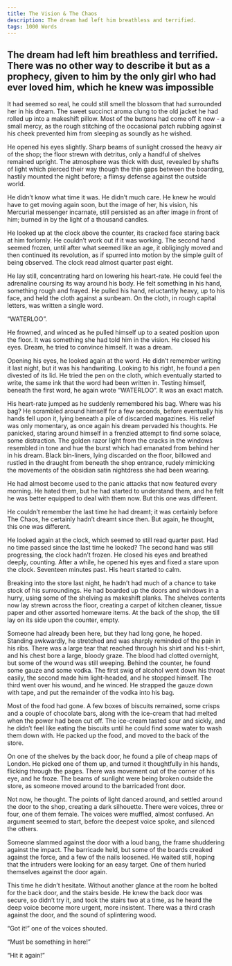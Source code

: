 ```yaml
---
title: The Vision & The Chaos
description: The dream had left him breathless and terrified.
tags: 1000 Words
---
```


## The dream had left him breathless and terrified. There was no other way to describe it but as a prophecy, given to him by the only girl who had ever loved him, which he knew was impossible

It had seemed so real, he could still smell the blossom that had surrounded her in his dream. The sweet succinct aroma clung to the old jacket he had rolled up into a makeshift pillow. Most of the buttons had come off it now - a small mercy, as the rough stitching of the occasional patch rubbing against his cheek prevented him from sleeping as soundly as he wished.

He opened his eyes slightly. Sharp beams of sunlight crossed the heavy air of the shop; the floor strewn with detritus, only a handful of shelves remained upright. The atmosphere was thick with dust, revealed by shafts of light which pierced their way though the thin gaps between the boarding, hastily mounted the night before; a flimsy defense against the outside world.

He didn’t know what time it was. He didn’t much care. He knew he would have to get moving again soon, but the image of her, his vision, his Mercurial messenger incarnate, still persisted as an after image in front of him; burned in by the light of a thousand candles.

He looked up at the clock above the counter, its cracked face staring back at him forlornly. He couldn’t work out if it was working.  The second hand seemed frozen, until after what seemed like an age, it obligingly moved and then continued its revolution, as if spurred into motion by the simple guilt of being observed. The clock read almost quarter past eight.

He lay still, concentrating hard on lowering his heart-rate. He could feel the adrenaline coursing its way around his body. He felt something in his hand, something rough and frayed. He pulled his hand, reluctantly heavy, up to his face, and held the cloth against a sunbeam. On the cloth, in rough capital letters, was written a single word.

“WATERLOO”.

He frowned, and winced as he pulled himself up to a seated position upon the floor. It was something she had told him in the vision. He closed his eyes. Dream, he tried to convince himself. It was a dream.

Opening his eyes, he looked again at the word. He didn’t remember writing it last night, but it was his handwriting. Looking to his right, he found a pen divested of its lid. He tried the pen on the cloth, which eventually started to write, the same ink that the word had been written in. Testing himself, beneath the first word, he again wrote “WATERLOO”. It was an exact match.

His heart-rate jumped as he suddenly remembered his bag. Where was his bag? He scrambled around himself for a few seconds, before eventually his hands fell upon it, lying beneath a pile of discarded magazines. His relief was only momentary, as once again his dream pervaded his thoughts. He panicked, staring around himself in a frenzied attempt to find some solace, some distraction. The golden razor light from the cracks in the windows resembled in tone and hue the burst which had emanated from behind her in his dream.  Black bin-liners, lying discarded on the floor, billowed and rustled in the draught from beneath the shop entrance, rudely mimicking the movements of the obsidian satin nightdress she had been wearing.

He had almost become used to the panic attacks that now featured every morning. He hated them, but he had started to understand them, and he felt he was better equipped to deal with them now. But this one was different.

He couldn’t remember the last time he had dreamt; it was certainly before The Chaos, he certainly hadn’t dreamt since then. But again, he thought, this one was different.

He looked again at the clock, which seemed to still read quarter past. Had no time passed since the last time he looked? The second hand was still progressing, the clock hadn’t frozen. He closed his eyes and breathed deeply, counting. After a while, he opened his eyes and fixed a stare upon the clock. Seventeen minutes past. His heart started to calm.

Breaking into the store last night, he hadn’t had much of a chance to take stock of his surroundings. He had boarded up the doors and windows in a hurry, using some of the shelving as makeshift planks. The shelves contents now lay strewn across the floor, creating a carpet of kitchen cleaner, tissue paper and other assorted homeware items. At the back of the shop, the till lay on its side upon the counter, empty.

Someone had already been here, but they had long gone, he hoped. Standing awkwardly, he stretched and was sharply reminded of the pain in his ribs. There was a large tear that reached through his shirt and his t-shirt, and his chest bore a large, bloody graze. The blood had clotted overnight, but some of the wound was still weeping.
Behind the counter, he found some gauze and some vodka. The first swig of alcohol went down his throat easily, the second made him light-headed, and he stopped himself. The third went over his wound, and he winced. He strapped the gauze down with tape, and put the remainder of the vodka into his bag.

Most of the food had gone. A few boxes of biscuits remained, some crisps and a couple of chocolate bars, along with the ice-cream that had melted when the power had been cut off. The ice-cream tasted sour and sickly, and he didn’t feel like eating the biscuits until he could find some water to wash them down with. He packed up the food, and moved to the back of the store.

On one of the shelves by the back door, he found a pile of cheap maps of London. He picked one of them up, and turned it thoughtfully in his hands, flicking through the pages. There was movement out of the corner of his eye, and he froze. The beams of sunlight were being broken outside the store, as someone moved around to the barricaded front door.

Not now, he thought. The points of light danced around, and settled around the door to the shop, creating a dark silhouette. There were voices, three or four, one of them female. The voices were muffled, almost confused. An argument seemed to start, before the deepest voice spoke, and silenced the others.

Someone slammed against the door with a loud bang, the frame shuddering against the impact. The barricade held, but some of the boards creaked against the force, and a few of the nails loosened. He waited still, hoping that the intruders were looking for an easy target. One of them hurled themselves against the door again.

This time he didn’t hesitate. Without another glance at the room he bolted for the back door, and the stairs beside. He knew the back door was secure, so didn’t try it, and took the stairs two at a time, as he heard the deep voice become more urgent, more insistent. There was a third crash against the door, and the sound of splintering wood.

“Got it!” one of the voices shouted.

“Must be something in here!”

“Hit it again!”